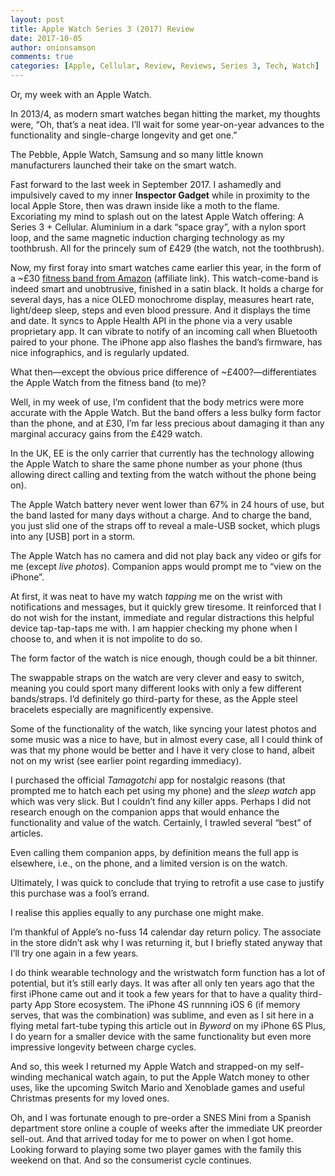 ```yaml
---
layout: post
title: Apple Watch Series 3 (2017) Review
date: 2017-10-05
author: onionsamson
comments: true
categories: [Apple, Cellular, Review, Reviews, Series 3, Tech, Watch]
---
```

<p>Or, my week with an Apple Watch.</p>
<p>In 2013/4, as modern smart watches began hitting the market, my thoughts were, “Oh, that’s a neat idea. I’ll wait for some year-on-year advances to the functionality and single-charge longevity and get one.”</p>
<p>The Pebble, Apple Watch, Samsung and so many little known manufacturers launched their take on the smart watch.</p>
<p>Fast forward to the last week in September 2017. I ashamedly and impulsively caved to my inner <strong>Inspector Gadget</strong> while in proximity to the local Apple Store, then was drawn inside like a moth to the flame. Excoriating my mind to splash out on the latest Apple Watch offering: A Series 3 + Cellular. Aluminium in a dark “space gray”, with a nylon sport loop, and the same magnetic induction charging technology as my toothbrush. All for the princely sum of £429 (the watch, not the toothbrush).</p>
<p>Now, my first foray into smart watches came earlier this year, in the form of a ~£30 <a href="https://www.amazon.co.uk/dp/B01N0DYXMT/ref=cm_sw_r_cp_api_1eQ1zbVDEBEMM">fitness band from Amazon</a> (affiliate link). This watch-come-band is indeed smart and unobtrusive, finished in a satin black. It holds a charge for several days, has a nice OLED monochrome display, measures heart rate, light/deep sleep, steps and even blood pressure. And it displays the time and date. It syncs to Apple Health API in the phone via a very usable proprietary app. It can vibrate to notify of an incoming call when Bluetooth paired to your phone. The iPhone app also flashes the band’s firmware, has nice infographics, and is regularly updated.</p>
<p>What then—except the obvious price difference of ~£400?—differentiates the Apple Watch from the fitness band (to me)?</p>
<p>Well, in my week of use, I’m confident that the body metrics were more accurate with the Apple Watch. But the band offers a less bulky form factor than the phone, and at £30, I’m far less precious about damaging it than any marginal accuracy gains from the £429 watch. </p>
<p>In the UK, EE is the only carrier that currently has the technology allowing the Apple Watch to share the same phone number as your phone (thus allowing direct calling and texting from the watch without the phone being on).</p>
<p>The Apple Watch battery never went lower than 67% in 24 hours of use, but the band lasted for many days without a charge. And to charge the band, you just slid one of the straps off to reveal a male-USB socket, which plugs into any [USB] port in a storm.</p>
<p>The Apple Watch has no camera and did not play back any video or gifs for me (except <em>live photos</em>). Companion apps would prompt me to “view on the iPhone”.</p>
<p>At first, it was neat to have my watch <em>tapping</em> me on the wrist with notifications and messages, but it quickly grew tiresome. It reinforced that I do not wish for the instant,  immediate and regular distractions this helpful device tap-tap-taps me with. I am happier checking my phone when I choose to, and when it is not impolite to do so.</p>
<p>The form factor of the watch is nice enough, though could be a bit thinner. </p>
<p>The swappable straps on the watch are very clever and easy to switch, meaning you could sport many different looks with only a few different bands/straps. I’d definitely go third-party for these, as the Apple steel bracelets especially are magnificently expensive.</p>
<p>Some of the functionality of the watch, like syncing your latest photos and some music was a nice to have, but in almost every case, all I could think of was that my phone would be better and I have it very close to hand, albeit not on my wrist (see earlier point regarding immediacy).</p>
<p>I purchased the official <em>Tamagotchi</em> app for nostalgic reasons (that prompted me to hatch each pet using my phone) and the <em>sleep watch</em> app which was very slick. But I couldn’t find any killer apps. Perhaps I did not research enough on the companion apps that would enhance the functionality and value of the watch. Certainly, I trawled several “best” of articles. </p>
<p>Even calling them companion apps, by definition means the full app is elsewhere, i.e., on the phone, and a limited version is on the watch.  </p>
<p>Ultimately, I was quick to conclude that trying to retrofit a use case to justify this purchase was a fool’s errand. </p>
<p>I realise this applies equally to any purchase one might make.</p>
<p>I’m thankful of Apple’s no-fuss 14 calendar day return policy. The associate in the store didn’t ask why I was returning it, but I briefly stated anyway that I’ll try one again in a few years.</p>
<p>I do think wearable technology and the wristwatch form function has a lot of potential, but it’s still early days. It was after all only ten years ago that the first iPhone came out and it took a few years for that to have a quality third-party App Store ecosystem. The iPhone 4S runnning iOS 6 (if memory serves, that was the combination) was sublime, and even as I sit here in a flying metal fart-tube typing this article out in <em>Byword</em> on my iPhone 6S Plus, I do yearn for a smaller device with the same functionality but even more impressive longevity between charge cycles.</p>
<p>And so, this week I returned my Apple Watch and strapped-on my self-winding mechanical watch again, to put the Apple Watch money to other uses, like the upcoming Switch Mario and Xenoblade games and useful Christmas presents for my loved ones. </p>
<p>Oh, and I was fortunate enough to pre-order a SNES Mini from a Spanish department store online a couple of weeks after the immediate UK preorder sell-out. And that arrived today for me to power on when I got home. Looking forward to playing some two player games with the family this weekend on that. And so the consumerist cycle continues.</p>
